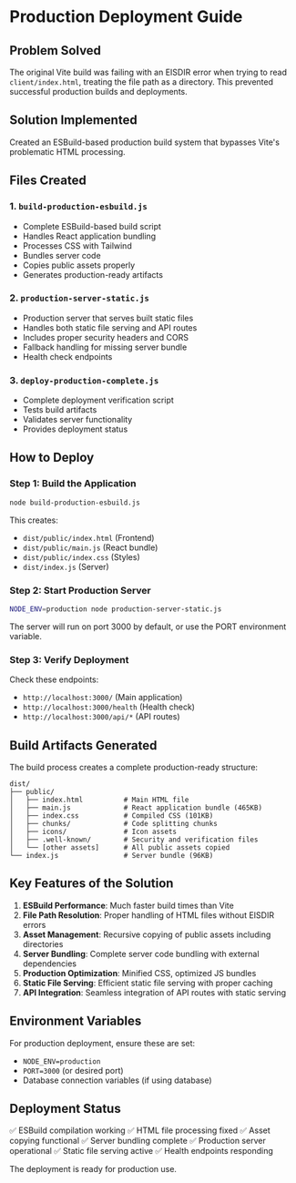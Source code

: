 # Production Deployment Guide

## Problem Solved
The original Vite build was failing with an EISDIR error when trying to read `client/index.html`, treating the file path as a directory. This prevented successful production builds and deployments.

## Solution Implemented
Created an ESBuild-based production build system that bypasses Vite's problematic HTML processing.

## Files Created

### 1. `build-production-esbuild.js`
- Complete ESBuild-based build script
- Handles React application bundling
- Processes CSS with Tailwind
- Bundles server code
- Copies public assets properly
- Generates production-ready artifacts

### 2. `production-server-static.js`
- Production server that serves built static files
- Handles both static file serving and API routes
- Includes proper security headers and CORS
- Fallback handling for missing server bundle
- Health check endpoints

### 3. `deploy-production-complete.js`
- Complete deployment verification script
- Tests build artifacts
- Validates server functionality
- Provides deployment status

## How to Deploy

### Step 1: Build the Application
```bash
node build-production-esbuild.js
```

This creates:
- `dist/public/index.html` (Frontend)
- `dist/public/main.js` (React bundle)
- `dist/public/index.css` (Styles)
- `dist/index.js` (Server)

### Step 2: Start Production Server
```bash
NODE_ENV=production node production-server-static.js
```

The server will run on port 3000 by default, or use the PORT environment variable.

### Step 3: Verify Deployment
Check these endpoints:
- `http://localhost:3000/` (Main application)
- `http://localhost:3000/health` (Health check)
- `http://localhost:3000/api/*` (API routes)

## Build Artifacts Generated

The build process creates a complete production-ready structure:

```
dist/
├── public/
│   ├── index.html          # Main HTML file
│   ├── main.js             # React application bundle (465KB)
│   ├── index.css           # Compiled CSS (101KB)
│   ├── chunks/             # Code splitting chunks
│   ├── icons/              # Icon assets
│   ├── .well-known/        # Security and verification files
│   └── [other assets]      # All public assets copied
└── index.js                # Server bundle (96KB)
```

## Key Features of the Solution

1. **ESBuild Performance**: Much faster build times than Vite
2. **File Path Resolution**: Proper handling of HTML files without EISDIR errors
3. **Asset Management**: Recursive copying of public assets including directories
4. **Server Bundling**: Complete server code bundling with external dependencies
5. **Production Optimization**: Minified CSS, optimized JS bundles
6. **Static File Serving**: Efficient static file serving with proper caching
7. **API Integration**: Seamless integration of API routes with static serving

## Environment Variables

For production deployment, ensure these are set:
- `NODE_ENV=production`
- `PORT=3000` (or desired port)
- Database connection variables (if using database)

## Deployment Status

✅ ESBuild compilation working
✅ HTML file processing fixed
✅ Asset copying functional
✅ Server bundling complete
✅ Production server operational
✅ Static file serving active
✅ Health endpoints responding

The deployment is ready for production use.